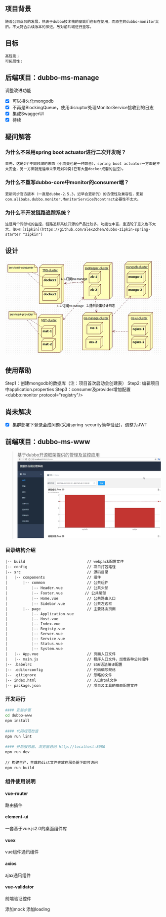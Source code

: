 ## 项目背景
	随着公司业务的发展，热衷于dubbo技术栈的童靴们也有在使用，而原生的dubbo-monitor太旧，不太符合后续版本的推进，故对前后端进行重写。

## 目标
	高性能；
	可拓展性；
	
## 后端项目：dubbo-ms-manage #
调整改进功能
- [x] 	可以持久化mongodb
- [x] 	不再是BlockingQueue，使用disruptor处理MonitorService接收到的日志
- [x]   集成SwaggerUI
- [x] 	待续

## 疑问解答
###	为什么不采用spring boot actuator进行二次开发呢？
	首先，这是2个不同领域的东西（小而美也是一种取舍），spring boot actuator一方面是不太安全，另一方面就是运维未来规划冲突(已有大量docker成套的监控)。

### 为什么不重写dubbo-core中monitor的consumer端？
	更新同步官方版本（一直是dubbo-2.5.3，迟早会更新的）的方便性及兼容性，更新com.alibaba.dubbo.monitor.MonitorService的contract必要性不太大。

### 为什么不开发链路追踪系统？
	这是两个同领域的监控，链路追踪系统开源的产品比较多，功能也丰富，重造轮子意义也不太大，使用![zipkin](https://github.com/alex2chen/dubbo-zipkin-spring-starter "zipkin")

## 设计
![部署](dubbo-ms-www/static/images/topology.jpg "部署")
	
## 使用帮助
Step1：创建mongodb的数据库（注：项目首次启动会创建表）
Step2: 编辑项目中application.properties
Step3：consumer及provider增加配置<dubbo:monitor protocol="registry"/>

## 尚未解决
- [x] 集群部署下登录会成问题(采用spring-security简单验证)，调整为JWT

## 前端项目：dubbo-ms-www #

> 基于dubbo开源框架提供的管理及监控应用
![效果图](dubbo-ms-www/static/images/viewhome.jpg "效果图")
### 目录结构介绍 ##
	|-- build                            // webpack配置文件
	|-- config                           // 项目打包路径
	|-- src                              // 源码目录
	|   |-- components                   // 组件
	|       |-- common                   // 公共组件
	|           |-- Header.vue           // 公共头部
	|           |-- Footer.vue          // 公共尾部
	|           |-- Home.vue           	 // 公共路由入口
	|           |-- Sidebar.vue          // 公共左边栏
	|		|-- page                   	 // 主要路由页面
	|           |-- Application.vue      
	|           |-- Host.vue         
	|           |-- Index.vue        
	|           |-- Registy.vue          	 
	|           |-- Server.vue         
	|           |-- Service.vue        
	|           |-- Status.vue           
	|           |-- System.vue                 
	|   |-- App.vue                      // 页面入口文件
	|   |-- main.js                      // 程序入口文件，加载各种公共组件
	|-- .babelrc                         // ES6语法编译配置
	|-- .editorconfig                    // 代码编写规格
	|-- .gitignore                       // 忽略的文件
	|-- index.html                       // 入口html文件
	|-- package.json                     // 项目及工具的依赖配置文件

### 开发运行 ##
``` bash
#### 安装步骤
cd dubbo-www
npm install

#### 代码规范检查
npm run lint

#### 开启服务器，浏览器访问 http://localhost:8080
npm run dev

// 构建生产，生成的dist文件夹放在服务器下即可访问
npm run build

``` 
### 组件使用说明 ###

#### vue-router ###
路由插件

#### element-ui ###
一套基于vue.js2.0的桌面组件库

#### vuex ###
vue组件通讯组件

#### axios ###
ajax通讯组件

#### vue-validator ###
前端验证控件

添加mock
添加loading

